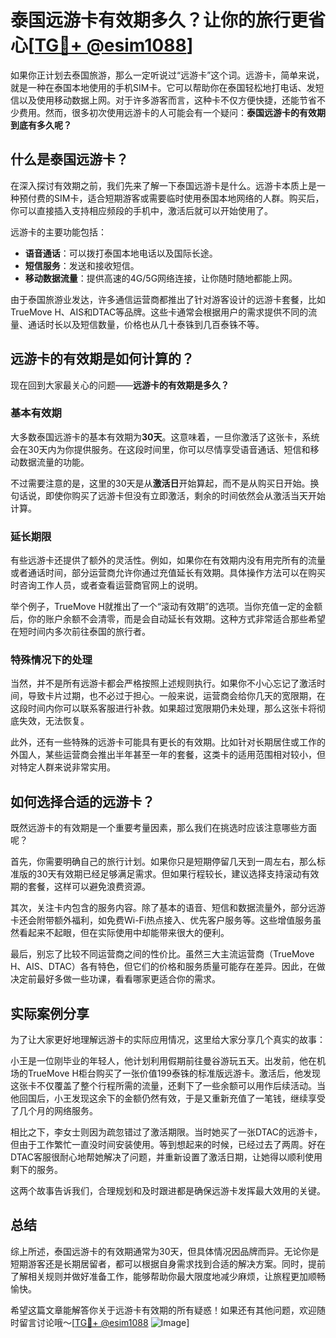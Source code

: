 # 泰国远游卡有效期多久？让你的旅行更省心[[TG💪+ @esim1088](https://t.me/s/esim1088)]

如果你正计划去泰国旅游，那么一定听说过“远游卡”这个词。远游卡，简单来说，就是一种在泰国本地使用的手机SIM卡。它可以帮助你在泰国轻松地打电话、发短信以及使用移动数据上网。对于许多游客而言，这种卡不仅方便快捷，还能节省不少费用。然而，很多初次使用远游卡的人可能会有一个疑问：**泰国远游卡的有效期到底有多久呢？**

## 什么是泰国远游卡？

在深入探讨有效期之前，我们先来了解一下泰国远游卡是什么。远游卡本质上是一种预付费的SIM卡，适合短期游客或需要临时使用泰国本地网络的人群。购买后，你可以直接插入支持相应频段的手机中，激活后就可以开始使用了。

远游卡的主要功能包括：
- **语音通话**：可以拨打泰国本地电话以及国际长途。
- **短信服务**：发送和接收短信。
- **移动数据流量**：提供高速的4G/5G网络连接，让你随时随地都能上网。

由于泰国旅游业发达，许多通信运营商都推出了针对游客设计的远游卡套餐，比如TrueMove H、AIS和DTAC等品牌。这些卡通常会根据用户的需求提供不同的流量、通话时长以及短信数量，价格也从几十泰铢到几百泰铢不等。

## 远游卡的有效期是如何计算的？

现在回到大家最关心的问题——**远游卡的有效期是多久？**

### 基本有效期

大多数泰国远游卡的基本有效期为**30天**。这意味着，一旦你激活了这张卡，系统会在30天内为你提供服务。在这段时间里，你可以尽情享受语音通话、短信和移动数据流量的功能。

不过需要注意的是，这里的30天是从**激活日**开始算起，而不是从购买日开始。换句话说，即使你购买了远游卡但没有立即激活，剩余的时间依然会从激活当天开始计算。

### 延长期限

有些远游卡还提供了额外的灵活性。例如，如果你在有效期内没有用完所有的流量或者通话时间，部分运营商允许你通过充值延长有效期。具体操作方法可以在购买时咨询工作人员，或者查看运营商官网上的说明。

举个例子，TrueMove H就推出了一个“滚动有效期”的选项。当你充值一定的金额后，你的账户余额不会清零，而是会自动延长有效期。这种方式非常适合那些希望在短时间内多次前往泰国的旅行者。

### 特殊情况下的处理

当然，并不是所有远游卡都会严格按照上述规则执行。如果你不小心忘记了激活时间，导致卡片过期，也不必过于担心。一般来说，运营商会给你几天的宽限期，在这段时间内你可以联系客服进行补救。如果超过宽限期仍未处理，那么这张卡将彻底失效，无法恢复。

此外，还有一些特殊的远游卡可能具有更长的有效期。比如针对长期居住或工作的外国人，某些运营商会推出半年甚至一年的套餐，这类卡的适用范围相对较小，但对特定人群来说非常实用。

## 如何选择合适的远游卡？

既然远游卡的有效期是一个重要考量因素，那么我们在挑选时应该注意哪些方面呢？

首先，你需要明确自己的旅行计划。如果你只是短期停留几天到一周左右，那么标准版的30天有效期已经足够满足需求。但如果行程较长，建议选择支持滚动有效期的套餐，这样可以避免浪费资源。

其次，关注卡内包含的服务内容。除了基本的语音、短信和数据流量外，部分远游卡还会附带额外福利，如免费Wi-Fi热点接入、优先客户服务等。这些增值服务虽然看起来不起眼，但在实际使用中却能带来很大的便利。

最后，别忘了比较不同运营商之间的性价比。虽然三大主流运营商（TrueMove H、AIS、DTAC）各有特色，但它们的价格和服务质量可能存在差异。因此，在做决定前最好多做一些功课，看看哪家更适合你的需求。

## 实际案例分享

为了让大家更好地理解远游卡的实际应用情况，这里给大家分享几个真实的故事：

小王是一位刚毕业的年轻人，他计划利用假期前往曼谷游玩五天。出发前，他在机场的TrueMove H柜台购买了一张价值199泰铢的标准版远游卡。激活后，他发现这张卡不仅覆盖了整个行程所需的流量，还剩下了一些余额可以用作后续活动。当他回国后，小王发现这余下的金额仍然有效，于是又重新充值了一笔钱，继续享受了几个月的网络服务。

相比之下，李女士则因为疏忽错过了激活期限。当时她买了一张DTAC的远游卡，但由于工作繁忙一直没时间安装使用。等到想起来的时候，已经过去了两周。好在DTAC客服很耐心地帮她解决了问题，并重新设置了激活日期，让她得以顺利使用剩下的服务。

这两个故事告诉我们，合理规划和及时跟进都是确保远游卡发挥最大效用的关键。

## 总结

综上所述，泰国远游卡的有效期通常为30天，但具体情况因品牌而异。无论你是短期游客还是长期居留者，都可以根据自身需求找到合适的解决方案。同时，提前了解相关规则并做好准备工作，能够帮助你最大限度地减少麻烦，让旅程更加顺畅愉快。

希望这篇文章能解答你关于远游卡有效期的所有疑惑！如果还有其他问题，欢迎随时留言讨论哦～[[TG💪+ @esim1088](https://t.me/s/esim1088) ![Image](https://i.postimg.cc/4NQfJmqS/Snipaste-2025-05-13-00-14-12.png)]